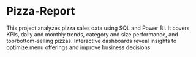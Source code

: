 # Pizza-Report
This project analyzes pizza sales data using SQL and Power BI. It covers KPIs, daily and monthly trends, category and size performance, and top/bottom-selling pizzas. Interactive dashboards reveal insights to optimize menu offerings and improve business decisions.

